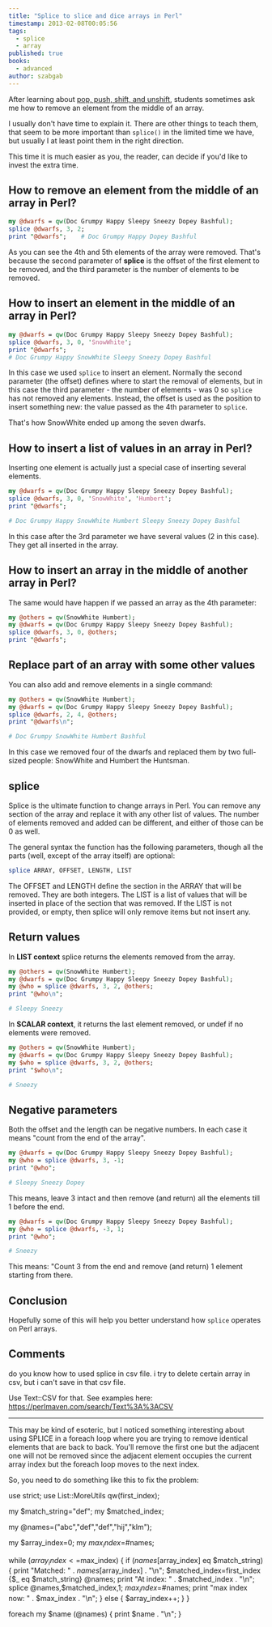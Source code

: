 ```yaml
---
title: "Splice to slice and dice arrays in Perl"
timestamp: 2013-02-08T00:05:56
tags:
  - splice
  - array
published: true
books:
  - advanced
author: szabgab
---
```



After learning about [pop, push, shift, and unshift](/manipulating-perl-arrays),
students sometimes ask me how to remove an element from the middle of an array.

I usually don't have time to explain it. There are other things to teach
them, that seem to be more important than `splice()` in the limited
time we have, but usually I at least point them in the right direction.

This time it is much easier as you, the reader, can decide if you'd like to
invest the extra time.


## How to remove an element from the middle of an array in Perl?

```perl
my @dwarfs = qw(Doc Grumpy Happy Sleepy Sneezy Dopey Bashful);
splice @dwarfs, 3, 2;
print "@dwarfs";    # Doc Grumpy Happy Dopey Bashful
```

As you can see the 4th and 5th elements of the array were removed.
That's because the second parameter of <b>splice</b> is the offset
of the first element to be removed, and the third parameter is the
number of elements to be removed.

## How to insert an element in the middle of an array in Perl?

```perl
my @dwarfs = qw(Doc Grumpy Happy Sleepy Sneezy Dopey Bashful);
splice @dwarfs, 3, 0, 'SnowWhite';
print "@dwarfs";
# Doc Grumpy Happy SnowWhite Sleepy Sneezy Dopey Bashful
```

In this case we used `splice` to insert an element.
Normally the second parameter (the offset) defines where
to start the removal of elements, but in this case the
third parameter - the number of elements - was 0 so `splice`
has not removed any elements. Instead, the offset is used as the
position to insert something new:
the value passed as the 4th parameter to `splice`.

That's how SnowWhite ended up among the seven dwarfs.

## How to insert a list of values in an array in Perl?

Inserting one element is actually just a special case of inserting several
elements.

```perl
my @dwarfs = qw(Doc Grumpy Happy Sleepy Sneezy Dopey Bashful);
splice @dwarfs, 3, 0, 'SnowWhite', 'Humbert';
print "@dwarfs";

# Doc Grumpy Happy SnowWhite Humbert Sleepy Sneezy Dopey Bashful
```

In this case after the 3rd parameter we have several values (2 in this case).
They get all inserted in the array.

## How to insert an array in the middle of another array in Perl?

The same would have happen if we passed an array as the 4th parameter:

```perl
my @others = qw(SnowWhite Humbert);
my @dwarfs = qw(Doc Grumpy Happy Sleepy Sneezy Dopey Bashful);
splice @dwarfs, 3, 0, @others;
print "@dwarfs";
```


## Replace part of an array with some other values

You can also add and remove elements in a single command:

```perl
my @others = qw(SnowWhite Humbert);
my @dwarfs = qw(Doc Grumpy Happy Sleepy Sneezy Dopey Bashful);
splice @dwarfs, 2, 4, @others;
print "@dwarfs\n";

# Doc Grumpy SnowWhite Humbert Bashful
```

In this case we removed four of the dwarfs and replaced them by two
full-sized people: SnowWhite and Humbert the Huntsman.

## splice

Splice is the ultimate function to change arrays in Perl.
You can remove any section of the array and replace it with any other list of values.
The number of elements removed and added can be different, and either of those can be 0 as well.

The general syntax the function has the following parameters,
though all the parts (well, except of the array itself) are optional:

```perl
splice ARRAY, OFFSET, LENGTH, LIST
```

The OFFSET and LENGTH define the section in the ARRAY that will be removed.
They are both integers. The LIST is a list of values that will be inserted
in place of the section that was removed. If the LIST is not provided,
or empty, then splice will only remove items but not insert any.

## Return values

In <b>LIST context</b> splice returns the elements removed from the array.

```perl
my @others = qw(SnowWhite Humbert);
my @dwarfs = qw(Doc Grumpy Happy Sleepy Sneezy Dopey Bashful);
my @who = splice @dwarfs, 3, 2, @others;
print "@who\n";

# Sleepy Sneezy
```

In <b>SCALAR context</b>, it returns the last element removed, or undef
if no elements were removed.

```perl
my @others = qw(SnowWhite Humbert);
my @dwarfs = qw(Doc Grumpy Happy Sleepy Sneezy Dopey Bashful);
my $who = splice @dwarfs, 3, 2, @others;
print "$who\n";

# Sneezy
```

## Negative parameters

Both the offset and the length can be negative numbers. In each case it means "count from the end of the array".

```perl
my @dwarfs = qw(Doc Grumpy Happy Sleepy Sneezy Dopey Bashful);
my @who = splice @dwarfs, 3, -1;
print "@who";

# Sleepy Sneezy Dopey
```

This means, leave 3 intact and then remove (and return) all the elements till 1 before the end.

```perl
my @dwarfs = qw(Doc Grumpy Happy Sleepy Sneezy Dopey Bashful);
my @who = splice @dwarfs, -3, 1;
print "@who";

# Sneezy
```

This means: "Count 3 from the end and remove (and return) 1 element starting from there.

## Conclusion

Hopefully some of this will help you better understand how `splice` operates on Perl arrays.


## Comments

do you know how to used splice in csv file. i try to delete certain array in csv, but i can't save in that csv file.

Use Text::CSV for that. See examples here:  https://perlmaven.com/search/Text%3A%3ACSV

<hr>

This may be kind of esoteric, but I noticed something interesting about using SPLICE in a foreach loop where you are trying to remove identical elements that are back to back. You'll remove the first one but the adjacent one will not be removed since the adjacent element occupies the current array index but the foreach loop moves to the next index.

So, you need to do something like this to fix the problem:


use strict;
use List::MoreUtils qw(first_index);

my $match_string="def";
my $matched_index;

my @names=("abc","def","def","hij","klm");

my $array_index=0;
my $max_index=$#names;

while ($array_index<=$max_index) {
  if ($names[$array_index] eq $match_string) {
      print "Matched: " . $names[$array_index] . "\n";
      $matched_index=first_index {$_ eq $match_string} @names;
      print "At index: " . $matched_index . "\n";
      splice @names,$matched_index,1;
      $max_index=$#names;
      print "max index now: " . $max_index . "\n";
  }
  else {
    $array_index++;
  }
}


foreach my $name (@names) {
  print $name . "\n";
}


